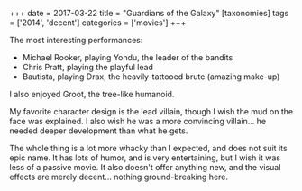 +++
date = 2017-03-22
title = "Guardians of the Galaxy"
[taxonomies]
tags = ['2014', 'decent']
categories = ['movies']
+++

The most interesting performances:

-   Michael Rooker, playing Yondu, the leader of the bandits
-   Chris Pratt, playing the playful lead
-   Bautista, playing Drax, the heavily-tattooed brute (amazing make-up)

I also enjoyed Groot, the tree-like humanoid.

My favorite character design is the lead villain, though I wish the mud
on the face was explained. I also wish he was a more convincing
villain... he needed deeper development than what he gets.

The whole thing is a lot more whacky than I expected, and does not suit
its epic name. It has lots of humor, and is very entertaining, but I
wish it was less of a passive movie. It also doesn't offer anything
new, and the visual effects are merely decent... nothing
ground-breaking here.
